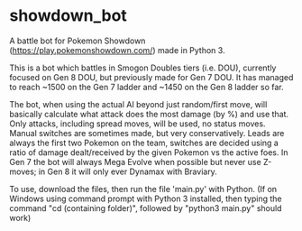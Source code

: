 # showdown_bot
A battle bot for Pokemon Showdown (https://play.pokemonshowdown.com/) made in Python 3.

This is a bot which battles in Smogon Doubles tiers (i.e. DOU), currently focused on Gen 8 DOU, but previously made for Gen 7 DOU. It has managed to reach ~1500 on the Gen 7 ladder and ~1450 on the Gen 8 ladder so far.

The bot, when using the actual AI beyond just random/first move, will basically calculate what attack does the most damage (by %) and use that. Only attacks, including spread moves, will be used, no status moves. Manual switches are sometimes made, but very conservatively. Leads are always the first two Pokemon on the team, switches are decided using a ratio of damage dealt/received by the given Pokemon vs the active foes. In Gen 7 the bot will always Mega Evolve when possible but never use Z-moves; in Gen 8 it will only ever Dynamax with Braviary.

To use, download the files, then run the file 'main.py' with Python. (If on Windows using command prompt with Python 3 installed, then typing the command "cd (containing folder)", followed by "python3 main.py" should work)
